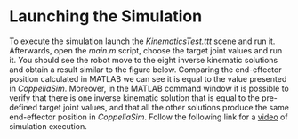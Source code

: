 

# Launching the Simulation

To execute the simulation launch the *KinematicsTest.ttt* scene and run it. Afterwards, open the *main.m* script, choose the target joint values and run it. You should see the robot move to the eight inverse kinematic solutions and obtain a result similar to the figure below. Comparing the end-effector position calculated in MATLAB we can see it is equal to the value presented in *CoppeliaSim*. Moreover, in the MATLAB command window it is possible to verify that there is one inverse kinematic solution that is equal to the pre-defined target joint values, and that all the other solutions produce the same end-effector position in *CoppeliaSim*. Follow the following link for a [video](https://www.youtube.com/watch?v=8CGWcW34lxo) of simulation execution.

